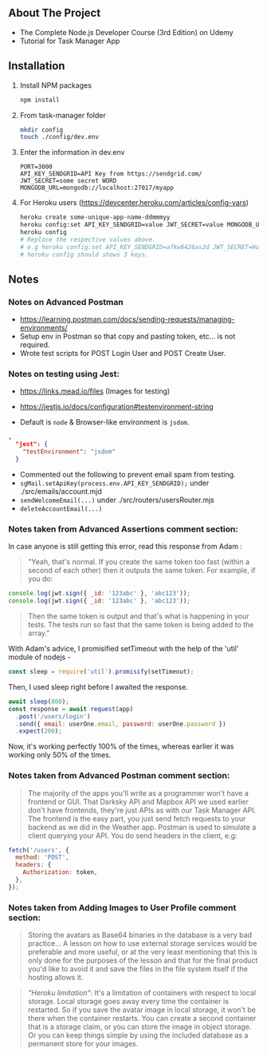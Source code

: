 ## About The Project

- The Complete Node.js Developer Course (3rd Edition) on Udemy
- Tutorial for Task Manager App

## Installation

1. Install NPM packages

   ```sh
   npm install
   ```

2. From task-manager folder

   ```sh
   mkdir config
   touch ./config/dev.env
   ```

3. Enter the information in dev.env
   ```env
   PORT=3000
   API_KEY_SENDGRID=API Key from https://sendgrid.com/
   JWT_SECRET=some secret WORD
   MONGODB_URL=mongodb://localhost:27017/myapp
   ```
4. For Heroku users (https://devcenter.heroku.com/articles/config-vars)

   ```sh
   heroku create some-unique-app-name-ddmmmyy
   heroku config:set API_KEY_SENDGRID=value JWT_SECRET=value MONGODB_URL=value
   heroku config
   # Replace the respective values above.
   # e.g heroku config:set API_KEY_SENDGRID=afkw6426as2d JWT_SECRET=Hunter2 MONGODB_URL='someURLinQuotes'
   # heroku config should shows 3 keys.
   ```

## Notes

### Notes on Advanced Postman

- https://learning.postman.com/docs/sending-requests/managing-environments/
- Setup env in Postman so that copy and pasting token, etc... is not required.
- Wrote test scripts for POST Login User and POST Create User.

### Notes on testing using Jest:

- https://links.mead.io/files (Images for testing)

- https://jestjs.io/docs/configuration#testenvironment-string
- Default is `node` & Browser-like environment is `jsdom`.

```json
,
  "jest": {
    "testEnvironment": "jsdom"
  }
```

- Commented out the following to prevent email spam from testing.
- `sgMail.setApiKey(process.env.API_KEY_SENDGRID);` under ./src/emails/account.mjd
- `sendWelcomeEmail(...)` under ./src/routers/usersRouter.mjs
- `deleteAccountEmail(...)`

### Notes taken from Advanced Assertions comment section:

In case anyone is still getting this error, read this response from Adam :

> "Yeah, that's normal. If you create the same token too fast (within a second of each other) then it outputs the same token. For example, if you do:

```js
console.log(jwt.sign({ _id: '123abc' }, 'abc123'));
console.log(jwt.sign({ _id: '123abc' }, 'abc123'));
```

> Then the same token is output and that's what is happening in your tests. The tests run so fast that the same token is being added to the array."

With Adam's advice, I promisified setTimeout with the help of the 'util' module of nodejs -

```js
const sleep = require('util').promisify(setTimeout);
```

Then, I used sleep right before I awaited the response.

```js
await sleep(800);
const response = await request(app)
  .post('/users/login')
  .send({ email: userOne.email, password: userOne.password })
  .expect(200);
```

Now, it's working perfectly 100% of the times, whereas earlier it was working only 50% of the times.

### Notes taken from Advanced Postman comment section:

> The majority of the apps you'll write as a programmer won't have a frontend or GUI. That Darksky API and Mapbox API we used earlier don't have frontends, they're just APIs as with our Task Manager API. The frontend is the easy part, you just send fetch requests to your backend as we did in the Weather app. Postman is used to simulate a client querying your API. You do send headers in the client, e.g:

```javascript
fetch('/users', {
  method: 'POST',
  headers: {
    Authorization: token,
  },
});
```

### Notes taken from Adding Images to User Profile comment section:

> Storing the avatars as Base64 binaries in the database is a very bad practice... A lesson on how to use external storage services would be preferable and more useful, or at the very least mentioning that this is only done for the purposes of the lesson and that for the final product you'd like to avoid it and save the files in the file system itself if the hosting allows it.

> <i>"Heroku limitation"</i>: It's a limitation of containers with respect to local storage.
> Local storage goes away every time the container is restarted. So if you save the avatar image in local storage, it won't be there when the container restarts. You can create a second container that is a storage claim, or you can store the image in object storage. Or you can keep things simple by using the included database as a permanent store for your images.
